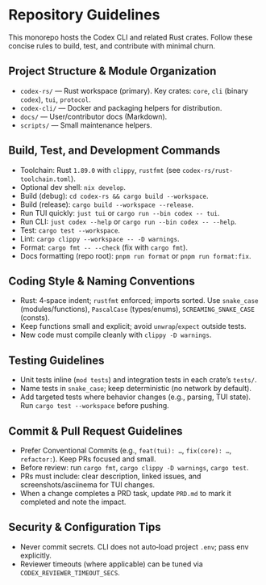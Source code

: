 # Repository Guidelines

This monorepo hosts the Codex CLI and related Rust crates. Follow these concise rules to build, test, and contribute with minimal churn.

## Project Structure & Module Organization
- `codex-rs/` — Rust workspace (primary). Key crates: `core`, `cli` (binary `codex`), `tui`, `protocol`.
- `codex-cli/` — Docker and packaging helpers for distribution.
- `docs/` — User/contributor docs (Markdown).
- `scripts/` — Small maintenance helpers.

## Build, Test, and Development Commands
- Toolchain: Rust `1.89.0` with `clippy`, `rustfmt` (see `codex-rs/rust-toolchain.toml`).
- Optional dev shell: `nix develop`.
- Build (debug): `cd codex-rs && cargo build --workspace`.
- Build (release): `cargo build --workspace --release`.
- Run TUI quickly: `just tui` or `cargo run --bin codex -- tui`.
- Run CLI: `just codex --help` or `cargo run --bin codex -- --help`.
- Test: `cargo test --workspace`.
- Lint: `cargo clippy --workspace -- -D warnings`.
- Format: `cargo fmt -- --check` (fix with `cargo fmt`).
- Docs formatting (repo root): `pnpm run format` or `pnpm run format:fix`.

## Coding Style & Naming Conventions
- Rust: 4‑space indent; `rustfmt` enforced; imports sorted. Use `snake_case` (modules/functions), `PascalCase` (types/enums), `SCREAMING_SNAKE_CASE` (consts).
- Keep functions small and explicit; avoid `unwrap`/`expect` outside tests.
- New code must compile cleanly with `clippy -D warnings`.

## Testing Guidelines
- Unit tests inline (`mod tests`) and integration tests in each crate’s `tests/`.
- Name tests in `snake_case`; keep deterministic (no network by default).
- Add targeted tests where behavior changes (e.g., parsing, TUI state). Run `cargo test --workspace` before pushing.

## Commit & Pull Request Guidelines
- Prefer Conventional Commits (e.g., `feat(tui): …`, `fix(core): …`, `refactor:`). Keep PRs focused and small.
- Before review: run `cargo fmt`, `cargo clippy -D warnings`, `cargo test`.
- PRs must include: clear description, linked issues, and screenshots/asciinema for TUI changes.
- When a change completes a PRD task, update `PRD.md` to mark it completed and note the impact.

## Security & Configuration Tips
- Never commit secrets. CLI does not auto‑load project `.env`; pass env explicitly.
- Reviewer timeouts (where applicable) can be tuned via `CODEX_REVIEWER_TIMEOUT_SECS`.

